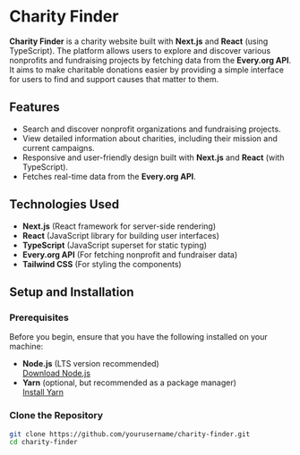 # Charity Finder

**Charity Finder** is a charity website built with **Next.js** and **React** (using TypeScript). The platform allows users to explore and discover various nonprofits and fundraising projects by fetching data from the **Every.org API**. It aims to make charitable donations easier by providing a simple interface for users to find and support causes that matter to them.

## Features

- Search and discover nonprofit organizations and fundraising projects.
- View detailed information about charities, including their mission and current campaigns.
- Responsive and user-friendly design built with **Next.js** and **React** (with TypeScript).
- Fetches real-time data from the **Every.org API**.

## Technologies Used

- **Next.js** (React framework for server-side rendering)
- **React** (JavaScript library for building user interfaces)
- **TypeScript** (JavaScript superset for static typing)
- **Every.org API** (For fetching nonprofit and fundraiser data)
- **Tailwind CSS** (For styling the components)

## Setup and Installation

### Prerequisites

Before you begin, ensure that you have the following installed on your machine:

- **Node.js** (LTS version recommended)  
  [Download Node.js](https://nodejs.org/)
- **Yarn** (optional, but recommended as a package manager)  
  [Install Yarn](https://classic.yarnpkg.com/en/docs/install/)

### Clone the Repository

```bash
git clone https://github.com/yourusername/charity-finder.git
cd charity-finder

 
 
